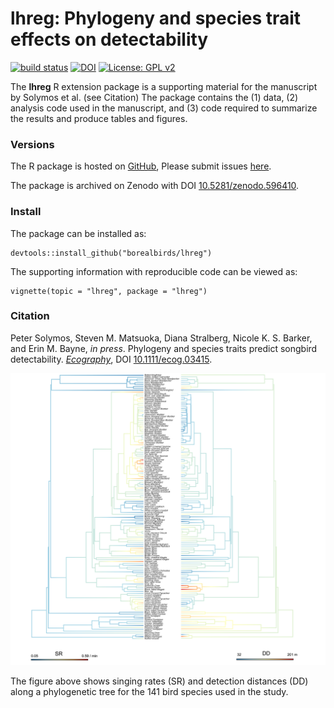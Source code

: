 # lhreg: Phylogeny and species trait effects on detectability

[![build status](https://travis-ci.org/borealbirds/lhreg.svg?branch=master)](https://travis-ci.org/borealbirds/lhreg)
[![DOI](https://zenodo.org/badge/DOI/10.5281/zenodo.918321.svg)](https://doi.org/10.5281/zenodo.918321)
[![License: GPL v2](https://img.shields.io/badge/License-GPL%20v2-blue.svg)](https://www.gnu.org/licenses/old-licenses/gpl-2.0.en.html)

The **lhreg** R extension package is a supporting material for the manuscript by Solymos et al. (see Citation)
The package contains the (1) data, (2) analysis code used in the manuscript,
and (3) code required to summarize the results and produce tables and figures.

### Versions

The R package is hosted on [GitHub](https://github.com/borealbirds/lhreg),
Please submit issues [here](https://github.com/borealbirds/lhreg/issues).

The package is archived on Zenodo with DOI [10.5281/zenodo.596410](http://doi.org/10.5281/zenodo.596410).

### Install

The package can be installed as:

```{r install,eval=FALSE}
devtools::install_github("borealbirds/lhreg")
```

The supporting information with reproducible code can be viewed as:

```{r vignette,eval=FALSE}
vignette(topic = "lhreg", package = "lhreg")
```

### Citation

Peter Solymos, Steven M. Matsuoka, Diana Stralberg, Nicole K. S. Barker, and Erin M. Bayne, *in press*.
Phylogeny and species traits predict songbird detectability.
[*Ecography*](http://onlinelibrary.wiley.com/journal/10.1111/(ISSN)1600-0587), DOI [10.1111/ecog.03415](http://dx.doi.org/10.1111/ecog.03415).

![](tree.png)

The figure above shows singing rates (SR)
and detection distances (DD) along a 
phylogenetic tree for the 141 bird species used in the study.
